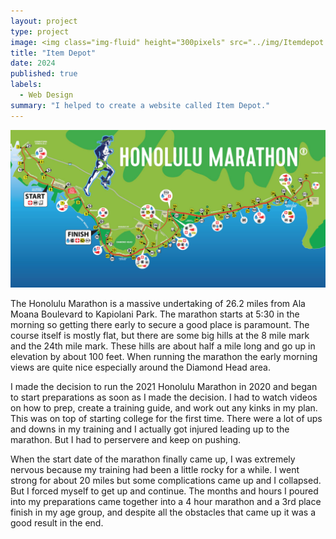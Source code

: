 ```yaml
---
layout: project
type: project
image: <img class="img-fluid" height="300pixels" src="../img/Itemdepot.jpeg">
title: "Item Depot"
date: 2024
published: true
labels:
  - Web Design
summary: "I helped to create a website called Item Depot."
---
```


<img class="img-fluid" src="../img/300x300-honolulu-marathon-course-map.jpeg">

The Honolulu Marathon is a massive undertaking of 26.2 miles from Ala Moana Boulevard to Kapiolani Park. The marathon starts at 5:30 in the morning so getting there early to secure a good place is paramount. The course itself is mostly flat, but there are some big hills at the 8 mile mark and the 24th mile mark. These hills are about half a mile long and go up in elevation by about 100 feet. When running the marathon the early morning views are quite nice especially around the Diamond Head area. 

I made the decision to run the 2021 Honolulu Marathon in 2020 and began to start preparations as soon as I made the decision. I had to watch videos on how to prep, create a training guide, and work out any kinks in my plan. This was on top of starting college for the first time. There were a lot of ups and downs in my training and I actually got injured leading up to the marathon. But I had to perservere and keep on pushing. 

When the start date of the marathon finally came up, I was extremely nervous because my training had been a little rocky for a while. I went strong for about 20 miles but some complications came up and I collapsed. But I forced myself to get up and continue. The months and hours I poured into my preparations came together into a 4 hour marathon and a 3rd place finish in my age group, and despite all the obstacles that came up it was a good result in the end. 
